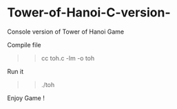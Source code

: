# Tower-of-Hanoi-C-version-
Console version of Tower of Hanoi Game

Compile file
>> cc toh.c -lm -o toh

Run it
>> ./toh

Enjoy Game !

